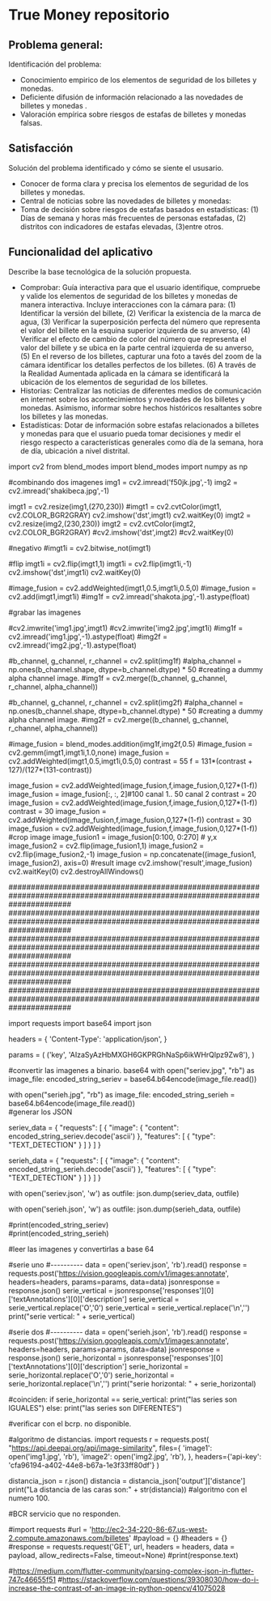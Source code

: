# True Money repositorio

## Problema general:
Identificación del problema:
- Conocimiento empirico de los elementos de seguridad de los billetes y monedas.
- Deficiente difusión de información relacionado a las novedades de billetes y monedas .
- Valoración empírica sobre riesgos de estafas de billetes y monedas falsas. 

## Satisfacción

Solución del problema identificado y cómo se siente el ususario. 

- Conocer de forma clara y precisa los elementos de seguridad de los billetes y monedas. 
- Central de noticias sobre las novedades de billetes y monedas:
- Toma de decisión sobre riesgos de estafas basados en estadísticas: (1) Días de semana y horas más frecuentes de personas estafadas, (2) distritos con indicadores de estafas elevadas, (3)entre otros.

## Funcionalidad del aplicativo

Describe la base tecnológica de la solución propuesta.

- Comprobar: Guía interactiva para que el usuario identifique, compruebe y valide los elementos de seguridad de los billetes y monedas de manera interactiva. Incluye interacciones con la cámara para: (1) Identificar la versión del billete, (2) Verificar la existencia de la marca de agua, (3) Verificar la superposición perfecta del número que representa el valor del billete en la esquina superior izquierda de su anverso, (4) Verificar el efecto de cambio de color del número que representa el valor del billete y se ubica en la parte central izquierda de su anverso, (5) En el reverso de los billetes, capturar una foto  a tavés del zoom de la cámara identificar los detalles perfectos de los billetes. (6) A través de la Realidad Aumentada aplicada en la cámara se identificará la ubicación de los elementos de seguridad de los billetes.
- Historias: Centralizar las noticias de diferentes medios de comunicación en internet sobre los acontecimientos y novedades de los billetes y monedas. Asimismo, informar sobre hechos históricos resaltantes sobre los billetes y las monedas.
- Estadísticas: Dotar de información sobre estafas relacionados a billetes y monedas para que el usuario pueda tomar decisiones y medir el riesgo respecto a características generales como día de la semana, hora de día, ubicación a nivel distrital.


import cv2
from blend_modes import blend_modes
import numpy as np

#combinando dos imagenes
img1 = cv2.imread('f50jk.jpg',-1)
img2 = cv2.imread('shakibeca.jpg',-1)

imgt1 = cv2.resize(img1,(270,230))
#imgt1 = cv2.cvtColor(imgt1, cv2.COLOR_BGR2GRAY)
cv2.imshow('dst',imgt1)
cv2.waitKey(0)
imgt2 = cv2.resize(img2,(230,230))
imgt2 = cv2.cvtColor(imgt2, cv2.COLOR_BGR2GRAY)
#cv2.imshow('dst',imgt2)
#cv2.waitKey(0)

#negativo
#imgt1i = cv2.bitwise_not(imgt1)

#flip
imgt1i = cv2.flip(imgt1,1)
imgt1i = cv2.flip(imgt1i,-1)
cv2.imshow('dst',imgt1i)
cv2.waitKey(0)

#image_fusion = cv2.addWeighted(imgt1,0.5,imgt1i,0.5,0)
#image_fusion = cv2.add(imgt1,imgt1i)
#img1f = cv2.imread('shakota.jpg',-1).astype(float)

#grabar las imagenes

#cv2.imwrite('img1.jpg',imgt1)
#cv2.imwrite('img2.jpg',imgt1i)
#img1f = cv2.imread('img1.jpg',-1).astype(float)
#img2f = cv2.imread('img2.jpg',-1).astype(float)

#b_channel, g_channel, r_channel = cv2.split(img1f)
#alpha_channel = np.ones(b_channel.shape, dtype=b_channel.dtype) * 50 #creating a dummy alpha channel image.
#img1f = cv2.merge((b_channel, g_channel, r_channel, alpha_channel))

#b_channel, g_channel, r_channel = cv2.split(img2f)
#alpha_channel = np.ones(b_channel.shape, dtype=b_channel.dtype) * 50 #creating a dummy alpha channel image.
#img2f = cv2.merge((b_channel, g_channel, r_channel, alpha_channel))

#image_fusion = blend_modes.addition(img1f,img2f,0.5)
#image_fusion = cv2.gemm(imgt1,imgt1i,1.0,none)
image_fusion = cv2.addWeighted(imgt1,0.5,imgt1i,0.5,0)
contrast = 55
f = 131*(contrast + 127)/(127*(131-contrast))

image_fusion = cv2.addWeighted(image_fusion,f,image_fusion,0,127*(1-f))
image_fusion = image_fusion[:, :, 2]#100 canal 1.. 50 canal 2
contrast = 20
image_fusion = cv2.addWeighted(image_fusion,f,image_fusion,0,127*(1-f))
contrast = 30
image_fusion = cv2.addWeighted(image_fusion,f,image_fusion,0,127*(1-f))
contrast = 30
image_fusion = cv2.addWeighted(image_fusion,f,image_fusion,0,127*(1-f))
#crop image
image_fusion1 = image_fusion[0:100, 0:270] # y,x
image_fusion2 = cv2.flip(image_fusion1,1)
image_fusion2 = cv2.flip(image_fusion2,-1)
image_fusion = np.concatenate((image_fusion1, image_fusion2), axis=0)
#result image
cv2.imshow('result',image_fusion)
cv2.waitKey(0)
cv2.destroyAllWindows()


##############################################################################################################################
##############################################################################################################################
##############################################################################################################################
##############################################################################################################################
##############################################################################################################################


import requests
import base64
import json

headers = {
    'Content-Type': 'application/json',
}

params = (
    ('key', 'AIzaSyAzHbMXGH6GKPRGhNaSp6ikWHrQlpz9Zw8'),
)


#convertir las imagenes a binario. base64
with open("seriev.jpg", "rb") as image_file:
    encoded_string_seriev = base64.b64encode(image_file.read())
    

with open("serieh.jpg", "rb") as image_file:
    encoded_string_serieh = base64.b64encode(image_file.read())    
#generar los JSON

seriev_data = {
  "requests": [
    {
      "image": {
        "content": encoded_string_seriev.decode('ascii')
      },
      "features": [
        {
          "type": "TEXT_DETECTION"
        }
      ]
    }
  ]
}


serieh_data = {
  "requests": [
    {
      "image": {
        "content": encoded_string_serieh.decode('ascii') 
      },
      "features": [
        {
          "type": "TEXT_DETECTION"
        }
      ]
    }
  ]
}

with open('seriev.json', 'w') as outfile:
    json.dump(seriev_data, outfile)    
    
with open('serieh.json', 'w') as outfile:
    json.dump(serieh_data, outfile)    

#print(encoded_string_seriev)    
#print(encoded_string_serieh)    

#leer las imagenes y convertirlas a base 64

#serie uno
#----------
data = open('seriev.json', 'rb').read()
response = requests.post('https://vision.googleapis.com/v1/images:annotate', headers=headers, params=params, data=data)
jsonresponse = response.json()
serie_vertical = jsonresponse['responses'][0]['textAnnotations'][0]['description']
serie_vertical = serie_vertical.replace('O','0')
serie_vertical = serie_vertical.replace('\n','')
print("serie vertical: " + serie_vertical)

#serie dos
#----------
data = open('serieh.json', 'rb').read()
response = requests.post('https://vision.googleapis.com/v1/images:annotate', headers=headers, params=params, data=data)
jsonresponse = response.json()
serie_horizontal = jsonresponse['responses'][0]['textAnnotations'][0]['description']
serie_horizontal = serie_horizontal.replace('O','0')
serie_horizontal = serie_horizontal.replace('\n','')
print("serie horizontal: " + serie_horizontal)


#coinciden:
if serie_horizontal == serie_vertical:
    print("las series son IGUALES")
else:
    print("las series son DIFERENTES")

#verificar con el bcrp. no disponible.

#algoritmo de distancias.
import requests
r = requests.post(
    "https://api.deepai.org/api/image-similarity",
    files={
        'image1': open('img1.jpg', 'rb'),
        'image2': open('img2.jpg', 'rb'),
    },
    headers={'api-key': 'cfa96194-a402-44e8-b67a-1e3f33ff80df'}
)

distancia_json = r.json()
distancia = distancia_json['output']['distance']
print("La distancia de las caras son:" + str(distancia))
#algoritmo con el numero 100.

#BCR servicio que no responden.

#import requests
#url = 'http://ec2-34-220-86-67.us-west-2.compute.amazonaws.com/billetes'
#payload = {}
#headers = {}
#response = requests.request('GET', url, headers = headers, data = payload, allow_redirects=False, timeout=None)
#print(response.text)

#https://medium.com/flutter-community/parsing-complex-json-in-flutter-747c46655f51
#https://stackoverflow.com/questions/39308030/how-do-i-increase-the-contrast-of-an-image-in-python-opencv/41075028
